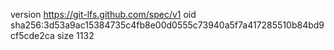 version https://git-lfs.github.com/spec/v1
oid sha256:3d53a9ac15384735c4fb8e00d0555c73940a5f7a417285510b84bd9cf5cde2ca
size 1132
